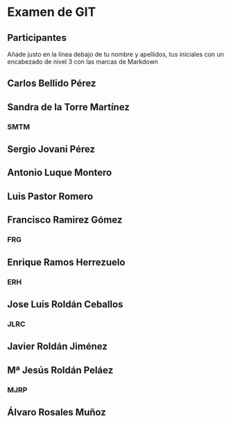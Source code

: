 # Examen de GIT
## Participantes

Añade justo en la línea debajo de tu nombre y apellidos, tus iniciales con un encabezado de nivel 3 con las marcas de Markdown

## Carlos Bellido Pérez


## Sandra de la Torre Martínez
### SMTM


## Sergio Jovani Pérez


## Antonio Luque Montero


## Luis Pastor Romero


## Francisco Ramirez Gómez
### FRG

## Enrique Ramos Herrezuelo
### ERH


## Jose Luis Roldán Ceballos
### JLRC

## Javier Roldán Jiménez


## Mª Jesús Roldán Peláez
### MJRP

## Álvaro Rosales Muñoz




